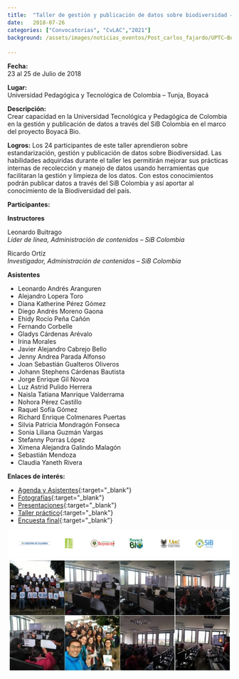 ```yaml
---
title:  "Taller de gestión y publicación de datos sobre biodiversidad – UPTC – Boyacá BIO"
date:   2018-07-26
categories: ["Convocatorias", "CvLAC","2021"]
background: /assets/images/noticias_eventos/Post_carlos_fajardo/UPTC–Boyacá-BIO%20(1).jpg

---
```

**Fecha:**  
23 al 25 de Julio de 2018

**Lugar:**  
Universidad Pedagógica y Tecnológica de Colombia – Tunja, Boyacá

**Descripción:**  
Crear capacidad en la Universidad Tecnológica y Pedagógica de Colombia  en la gestión y publicación de datos a través del SiB Colombia en el marco del proyecto Boyacá Bio.  

**Logros:**
Los 24 participantes de este taller aprendieron sobre estandarización, gestión  y publicación de datos sobre Biodiversidad. Las habilidades adquiridas durante el taller les permitirán mejorar sus prácticas internas de  recolección y manejo de datos usando herramientas que facilitaran la gestión y limpieza de los datos. Con estos conocimientos podrán publicar datos a través del SiB Colombia y así aportar al conocimiento de la Biodiversidad del país.  

**Participantes:**

**Instructores**  

Leonardo Buitrago  
*Líder de línea, Administración de contenidos – SiB Colombia*  

Ricardo Ortíz  
*Investigador, Administración de contenidos – SiB Colombia*  

**Asistentes**

+ Leonardo Andrés Aranguren
+ Alejandro Lopera Toro
+ Diana Katherine Pérez Gómez
+ Diego Andrés Moreno Gaona
+ Ehidy Rocío Peña Cañón
+ Fernando Corbelle
+ Gladys Cárdenas Arévalo
+ Irina Morales
+ Javier Alejandro Cabrejo Bello
+ Jenny Andrea Parada Alfonso
+ Joan Sebastián Gualteros Oliveros
+ Johann Stephens Cárdenas Bautista
+ Jorge Enrique Gil Novoa
+ Luz Astrid Pulido Herrera
+ Naisla Tatiana Manrique Valderrama
+ Nohora Pérez Castillo
+ Raquel Sofía Gómez
+ Richard Enrique Colmenares Puertas
+ Silvia Patricia Mondragón Fonseca
+ Sonia Liliana Guzmán Vargas
+ Stefanny Porras López
+ Ximena Alejandra Galindo Malagón
+ Sebastián Mendoza
+ Claudia Yaneth Rivera
 

**Enlaces de interés:**

+ [Agenda y Asistentes](https://drive.google.com/drive/folders/1TMnZlSOxpPE0jSwfFQwXbwa86wxQaQG7){:target="_blank"}
+ [Fotografías](https://drive.google.com/open?id=1YmybuwHfBkO8udiIHApGjOTiLJfySeyF){:target="_blank"}
+ [Presentaciones](https://drive.google.com/drive/folders/1fiMT6JGf89ldeN7tOwEb45wb2CCR4-WA){:target="_blank"}
+ [Taller práctico](https://drive.google.com/drive/folders/125JHCmaKLGFELU51fGf3sUODAgF_xDvl){:target="_blank"}
+ [Encuesta final](https://drive.google.com/file/d/1Cuys5MhoWFRT6_6S5FRP7RKaNSVLt_qp/view){:target="_blank"}

<img src="/assets/images/noticias_eventos/Post_carlos_fajardo/UPTC–Boyacá-BIO%20(2).png" width=770>

<img src="/assets/images/noticias_eventos/Post_carlos_fajardo/UPTC–Boyacá-BIO%20(7).jpg" width=770>

